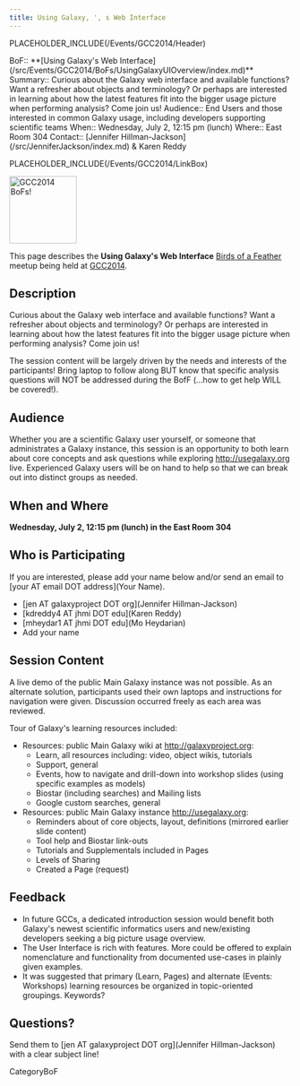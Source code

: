 ```yaml
---
title: Using Galaxy, ', s Web Interface
---
```

PLACEHOLDER_INCLUDE(/Events/GCC2014/Header)




<div class='dictbox'>
 BoF:: **[Using Galaxy's Web Interface](/src/Events/GCC2014/BoFs/UsingGalaxyUIOverview/index.md)**
 Summary:: Curious about the Galaxy web interface and available functions? Want a refresher about objects and terminology? Or perhaps are interested in learning about how the latest features fit into the bigger usage picture when performing analysis? Come join us!
 Audience:: End Users and those interested in common Galaxy usage, including developers supporting scientific teams
 When:: Wednesday, July 2, 12:15 pm (lunch)
 Where:: East Room 304
 Contact:: [Jennifer Hillman-Jackson](/src/JenniferJackson/index.md) & Karen Reddy
</div>

PLACEHOLDER_INCLUDE(/Events/GCC2014/LinkBox)

<div class='left'><a href='/Events/GCC2014/BoFs'><img src='/Images/Logos/GCC2014_BoF_LogoSquare.png' alt='GCC2014 BoFs!' width="120" /></a></div>

This page describes the **Using Galaxy's Web Interface** [Birds of a Feather](/Events/GCC2014/BoFs) meetup being held at [GCC2014](/src/Events/GCC2014/index.md).

## Description

Curious about the Galaxy web interface and available functions? Want a refresher about objects and terminology? Or perhaps are interested in learning about how the latest features fit into the bigger usage picture when performing analysis? Come join us!

The session content will be largely driven by the needs and interests of the participants! Bring laptop to follow along BUT know that specific analysis questions will NOT be addressed during the BofF (...how to get help WILL be covered!).

## Audience

Whether you are a scientific Galaxy user yourself, or someone that administrates a Galaxy instance, this session is an opportunity to both learn about core concepts and ask questions while exploring http://usegalaxy.org live. Experienced Galaxy users will be on hand to help so that we can break out into distinct groups as needed. 


## When and Where

**Wednesday, July 2, 12:15 pm (lunch) in the East Room 304**

## Who is Participating

If you are interested, please add your name below and/or send an email to [your AT email DOT address](Your Name).

* [jen AT galaxyproject DOT org](Jennifer Hillman-Jackson)
* [kdreddy4 AT jhmi DOT edu](Karen Reddy)
* [mheydar1 AT jhmi DOT edu](Mo Heydarian)
* Add your name

## Session Content

A live demo of the public Main Galaxy instance was not possible. As an alternate solution, participants used their own laptops and instructions for navigation were given. Discussion occurred freely as each area was reviewed.

Tour of Galaxy's learning resources included:

* Resources: public Main Galaxy wiki at http://galaxyproject.org:
  * Learn, all resources including: video, object wikis, tutorials
  * Support, general
  * Events, how to navigate and drill-down into workshop slides (using specific examples as models)
  * Biostar (including searches) and Mailing lists
  * Google custom searches, general
* Resources: public Main Galaxy instance http://usegalaxy.org:
  * Reminders about of core objects, layout, definitions (mirrored earlier slide content)
  * Tool help and Biostar link-outs
  * Tutorials and Supplementals included in Pages
  * Levels of Sharing
  * Created a Page (request)

## Feedback

* In future GCCs, a dedicated introduction session would benefit both Galaxy's newest scientific informatics users and new/existing developers seeking a big picture usage overview.
* The User Interface is rich with features. More could be offered to explain nomenclature and functionality from documented use-cases in plainly given examples. 
* It was suggested that primary (Learn, Pages) and alternate (Events: Workshops) learning resources be organized in topic-oriented groupings. Keywords?

## Questions?

Send them to [jen AT galaxyproject DOT org](Jennifer Hillman-Jackson) with a clear subject line!

CategoryBoF

